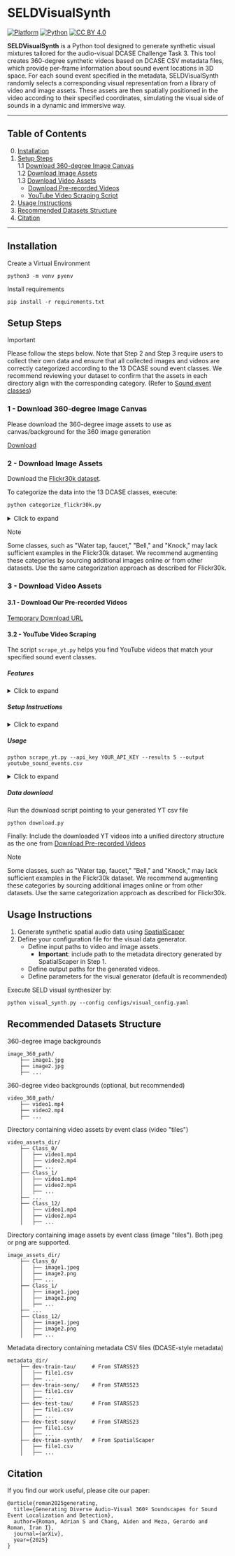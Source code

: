 # SELDVisualSynth

[![Platform](https://img.shields.io/badge/Platform-linux-lightgrey?logo=linux)](https://www.linux.org/)
[![Python](https://img.shields.io/badge/Python-3.8%2B-orange?logo=python)](https://www.python.org/)
[![CC BY 4.0](https://img.shields.io/badge/License-CC%20BY%204.0-lightgrey.svg)](https://creativecommons.org/licenses/by/4.0/)

**SELDVisualSynth** is a Python tool designed to generate synthetic visual mixtures tailored for the audio-visual DCASE Challenge Task 3. This tool creates 360-degree synthetic videos based on DCASE CSV metadata files, which provide per-frame information about sound event locations in 3D space. For each sound event specified in the metadata, SELDVisualSynth randomly selects a corresponding visual representation from a library of video and image assets. These assets are then spatially positioned in the video according to their specified coordinates, simulating the visual side of sounds in a dynamic and immersive way.

---

## Table of Contents

0. [Installation](#installation)
1. [Setup Steps](#setup-steps)  
   1.1 [Download 360-degree Image Canvas](#1---download-360-degree-image-canvas)  
   1.2 [Download Image Assets](#2---download-image-assets)  
   1.3 [Download Video Assets](#3---download-video-assets)  
      - [Download Pre-recorded Videos](#31---download-our-pre-recorded-videos)   
      - [YouTube Video Scraping Script](#32---youtube-video-scraping)  
2. [Usage Instructions](#usage-instructions) 
3. [Recommended Datasets Structure](#recommended-datasets-structure)
4. [Citation](#citation)

---

## Installation

Create a Virtual Environment
```
python3 -m venv pyenv
```

Install requirements
```
pip install -r requirements.txt
```

## Setup Steps
> [!IMPORTANT] 
> Please follow the steps below. Note that Step 2 and Step 3 require users to collect their own data and ensure that all collected images and videos are correctly categorized according to the 13 DCASE sound event classes. We recommend reviewing your dataset to confirm that the assets in each directory align with the corresponding category. (Refer to [Sound event classes](https://dcase.community/challenge2023/task-sound-event-localization-and-detection-evaluated-in-real-spatial-sound-scenes))

### 1 - Download 360-degree Image Canvas

Please download the 360-degree image assets to use as canvas/background for the 360 image generation

[Download](https://drive.google.com/drive/u/0/folders/1TJNLzU3QpCZAXWk2mU7-MS7RjcBeP-Lf)

### 2 - Download Image Assets

Download the [Flickr30k dataset](https://www.kaggle.com/datasets/hsankesara/flickr-image-dataset).

To categorize the data into the 13 DCASE classes, execute:

```bash
python categorize_flickr30k.py
```

<details>
  <summary>Click to expand</summary>

  Modify the paths within the script to point to your downloaded dataset:

  ```
  # Paths
  metadata_file = "path/to/flickr30k_images/results.csv"  # Path to the Flickr30k metadata file
  images_dir = "path/to/flickr30k_images/flickr30k_images"  # Path to the Flickr30k images directory
  output_dir = "path/to/destination/flickr30k_images_per_class"  # Path to the output directory where images will be categorized
  ```
</details>

> [!NOTE] 
> Some classes, such as "Water tap, faucet," "Bell," and "Knock," may lack sufficient examples in the Flickr30k dataset. We recommend augmenting these categories by sourcing additional images online or from other datasets. Use the same categorization approach as described for Flickr30k.

### 3 - Download Video Assets

#### 3.1 - Download Our Pre-recorded Videos

[Temporary Download URL](<temp-url>)

#### 3.2 - YouTube Video Scraping

The script `scrape_yt.py` helps you find YouTube videos that match your specified sound event classes.

##### Features

<details>
  <summary>Click to expand</summary>
  
  - Searches YouTube for videos matching 13 sound event classes.
  - Uses the YouTube Data API to perform searches.
  - Provides timestamps for each video (start and end).
  - Outputs results in CSV format.
  - Filters for shorter videos (under 10 minutes) for cleaner sound examples.

</details>

##### Setup Instructions

<details>
  <summary>Click to expand</summary>
  
  1. Install required packages:

     ```bash
     pip install google-api-python-client google-auth-httplib2 google-auth-oauthlib pandas
     ```

  2. You'll need YouTube API credentials. You can either:

     - Use an API key (simpler but rate-limited)
     - Set up OAuth 2.0 authentication (more complex but higher quotas)

  3. For API key:

     - Go to the [Google Cloud Console](https://console.cloud.google.com/)
     - Create a new project or select an existing one
     - Enable the YouTube Data API v3
     - Create an API key under "Credentials"

  4. For OAuth (if you don't specify an API key):

     - Download the OAuth client configuration file as `client_secret.json`
     - Place it in the same directory as the script
     - Follow the authorization prompts when running the script

</details>


##### Usage

```
python scrape_yt.py --api_key YOUR_API_KEY --results 5 --output youtube_sound_events.csv
```

<details>
    <summary>Click to expand</summary>

    Parameters:

    `--api_key`: Your YouTube API key (optional if using OAuth)
    `--results`: Number of results to fetch per class (default: 5)
    `--output`: Output CSV file name (default: `youtube_sound_events.csv`)

    The script will create two files:

    - A CSV file with just the link, start, end, and class (matching your format)
    - A detailed CSV that includes video titles and descriptions

</details>

##### Data download

Run the download script pointing to your generated YT csv file

```
python download.py
```

Finally: Include the downloaded YT videos into a unified directory structure as the one from [Download Pre-recorded Videos](#3.1---download-sample-pre-recorded-videos)

> [!NOTE]
> Some classes, such as "Water tap, faucet," "Bell," and "Knock," may lack sufficient examples in the Flickr30k dataset. We recommend augmenting these categories by sourcing additional images online or from other datasets. Use the same categorization approach as described for Flickr30k.

## Usage Instructions

1. Generate synthetic spatial audio data using [SpatialScaper](https://github.com/iranroman/SpatialScaper)
2. Define your configuration file for the visual data generator.
    - Define input paths to video and image assets.
        - **Important**: include path to the metadata directory generated by SpatialScaper in Step 1.
    - Define output paths for the generated videos.
    - Define parameters for the visual generator (default is recommended)

Execute SELD visual synthesizer by:

```
python visual_synth.py --config configs/visual_config.yaml
```

## Recommended Datasets Structure

360-degree image backgrounds
```
image_360_path/
    ├── image1.jpg
    ├── image2.jpg
    ├── ...
```

360-degree video backgrounds (optional, but recommended)
```
video_360_path/
    ├── video1.mp4
    ├── video2.mp4
    ├── ...
```

Directory containing video assets by event class (video "tiles")
```
video_assets_dir/
    ├── Class_0/
    │   ├── video1.mp4
    │   ├── video2.mp4
    │   ├── ...
    ├── Class_1/
    │   ├── video1.mp4
    │   ├── video2.mp4
    │   ├── ...
    ├── ...
    ├── Class_12/
    │   ├── video1.mp4
    │   ├── video2.mp4
    │   ├── ...
```

Directory containing image assets by event class (image "tiles"). Both jpeg or png are supported.
```
image_assets_dir/
    ├── Class_0/
    │   ├── image1.jpeg
    │   ├── image2.png
    │   ├── ...
    ├── Class_1/
    │   ├── image1.jpeg
    │   ├── image2.png
    │   ├── ...
    ├── ...
    ├── Class_12/
    │   ├── image1.jpeg
    │   ├── image2.png
    │   ├── ...

```

Metadata directory containing metadata CSV files (DCASE-style metadata)
```
metadata_dir/
    ├── dev-train-tau/     # From STARSS23
    │   ├── file1.csv
    │   ├── ...
    ├── dev-train-sony/    # From STARSS23
    │   ├── file1.csv
    │   ├── ...
    ├── dev-test-tau/      # From STARSS23
    │   ├── file1.csv
    │   ├── ...
    ├── dev-test-sony/     # From STARSS23
    │   ├── file1.csv
    │   ├── ...
    ├── dev-train-synth/   # From SpatialScaper
    │   ├── file1.csv
    │   ├── ...
```

## Citation

If you find our work useful, please cite our paper:

```
@article{roman2025generating,
  title={Generating Diverse Audio-Visual 360º Soundscapes for Sound Event Localization and Detection},
  author={Roman, Adrian S and Chang, Aiden and Meza, Gerardo and Roman, Iran I},
  journal={arXiv},
  year={2025}
}
```

